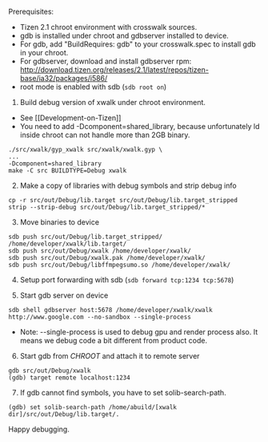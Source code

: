 Prerequisites:
* Tizen 2.1 chroot environment with crosswalk sources.
* gdb is installed under chroot and gdbserver installed to device.
 * For gdb, add "BuildRequires:  gdb" to your crosswalk.spec to install gdb in your chroot.
 * For gdbserver, download and install gdbserver rpm: http://download.tizen.org/releases/2.1/latest/repos/tizen-base/ia32/packages/i586/
* root mode is enabled with sdb (`sdb root on`)

1. Build debug version of xwalk under chroot environment.
 * See [[Development-on-Tizen]]
 * You need to add -Dcomponent=shared_library, because unfortunately ld inside chroot can not handle more than 2GB binary.
```
./src/xwalk/gyp_xwalk src/xwalk/xwalk.gyp \
...
-Dcomponent=shared_library
make -C src BUILDTYPE=Debug xwalk
```

2. Make a copy of libraries with debug symbols and strip debug info
```
cp -r src/out/Debug/lib.target src/out/Debug/lib.target_stripped
strip --strip-debug src/out/Debug/lib.target_stripped/*
```

3. Move binaries to device
```
sdb push src/out/Debug/lib.target_stripped/ /home/developer/xwalk/lib.target/
sdb push src/out/Debug/xwalk /home/developer/xwalk/
sdb push src/out/Debug/xwalk.pak /home/developer/xwalk/
sdb push src/out/Debug/libffmpegsumo.so /home/developer/xwalk/
```
4. Setup port forwarding with sdb (`sdb forward tcp:1234 tcp:5678`)

5. Start gdb server on device
```
sdb shell gdbserver host:5678 /home/developer/xwalk/xwalk http://www.google.com --no-sandbox --single-process
```
 * Note: --single-process is used to debug gpu and render process also. It means we debug code a bit different from product code.

6. Start gdb from _CHROOT_ and attach it to remote server
```
gdb src/out/Debug/xwalk
(gdb) target remote localhost:1234
```

7. If gdb cannot find symbols, you have to set solib-search-path.
```
(gdb) set solib-search-path /home/abuild/[xwalk dir]/src/out/Debug/lib.target/.
```

Happy debugging.